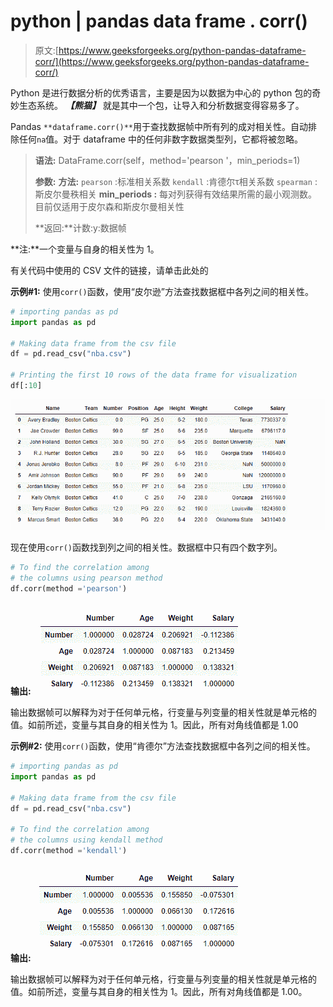 # python | pandas data frame . corr()

> 原文:[https://www.geeksforgeeks.org/python-pandas-dataframe-corr/](https://www.geeksforgeeks.org/python-pandas-dataframe-corr/)

Python 是进行数据分析的优秀语言，主要是因为以数据为中心的 python 包的奇妙生态系统。 ***【熊猫】*** 就是其中一个包，让导入和分析数据变得容易多了。

Pandas `**dataframe.corr()**`用于查找数据帧中所有列的成对相关性。自动排除任何`na`值。对于 dataframe 中的任何非数字数据类型列，它都将被忽略。

> **语法:** DataFrame.corr(self，method='pearson '，min_periods=1)
> 
> **参数:**
> **方法:**
> `pearson` :标准相关系数
> `kendall` :肯德尔τ相关系数
> `spearman` :斯皮尔曼秩相关
> **min_periods :** 每对列获得有效结果所需的最小观测数。目前仅适用于皮尔森和斯皮尔曼相关性
> 
> **返回:**计数:y:数据帧

**注:**一个变量与自身的相关性为 1。

有关代码中使用的 CSV 文件的链接，请单击此处的

**示例#1:** 使用`corr()`函数，使用“皮尔逊”方法查找数据框中各列之间的相关性。

```py
# importing pandas as pd
import pandas as pd

# Making data frame from the csv file
df = pd.read_csv("nba.csv")

# Printing the first 10 rows of the data frame for visualization
df[:10]
```

![](img/836ed1d13f8962a28804f881cfca5a18.png)

现在使用`corr()`函数找到列之间的相关性。数据框中只有四个数字列。

```py
# To find the correlation among
# the columns using pearson method
df.corr(method ='pearson')
```

**输出:**
![](img/0149d56a3bcbb8f23d0c0a96b2b5d12e.png)

输出数据帧可以解释为对于任何单元格，行变量与列变量的相关性就是单元格的值。如前所述，变量与其自身的相关性为 1。因此，所有对角线值都是 1.00

**示例#2:** 使用`corr()`函数，使用“肯德尔”方法查找数据框中各列之间的相关性。

```py
# importing pandas as pd
import pandas as pd

# Making data frame from the csv file
df = pd.read_csv("nba.csv")

# To find the correlation among
# the columns using kendall method
df.corr(method ='kendall')
```

**输出:**
![](img/0ac7406b72596f04e36eb48744a80eee.png)

输出数据帧可以解释为对于任何单元格，行变量与列变量的相关性就是单元格的值。如前所述，变量与其自身的相关性为 1。因此，所有对角线值都是 1.00。